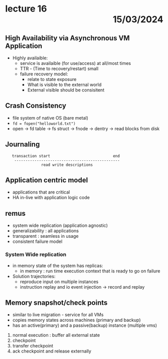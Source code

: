 # lecture 16 <div style="text-align:right"> 15/03/2024 </div>

## High Availability via Asynchronous VM Application
- Highly availaible:
    * service is availaible (for use/access) at all/most times
    * TTR - (Time to recovery/restart) small 
    * failure recovery model:
        + relate to state exposure
        + What is visible to the external world
        + External visible should be consisitent


## Crash Consistency
- file system of native OS (bare metal)
- `fd = fopen("helloworld.txt")`
- open → fd table → fs struct → fnode → dentry → read blocks from disk

## Journaling

```
   transaction start                            end 
    -----------------------------------------------
                read write descriptions
```

## Application centric model
- applications that are critical 
- HA in-live with application logic code

## remus
- system wide replication (application agnostic)
- generalizability  : all applications
- transparent       : seamless in usage
- consistent failure model

### System Wide replication
- in memory state of the system has replicas:
    * in memory : run time execution context that is ready to go on failure
- Solution trajectories:
    * reproduce input on multiple instances
    * instruction replay and io event injection → record and replay

## Memory snapshot/check points
- similar to live migration - service for all VMs
- copies memory states across machines (primary and backup)
- has an active(primary) and a passive(backup) instance (multiple vms)

1. normal execution : buffer all external state
2. checkpoint
3. transfer checkpoint
4. ack checkpoint and release externally
